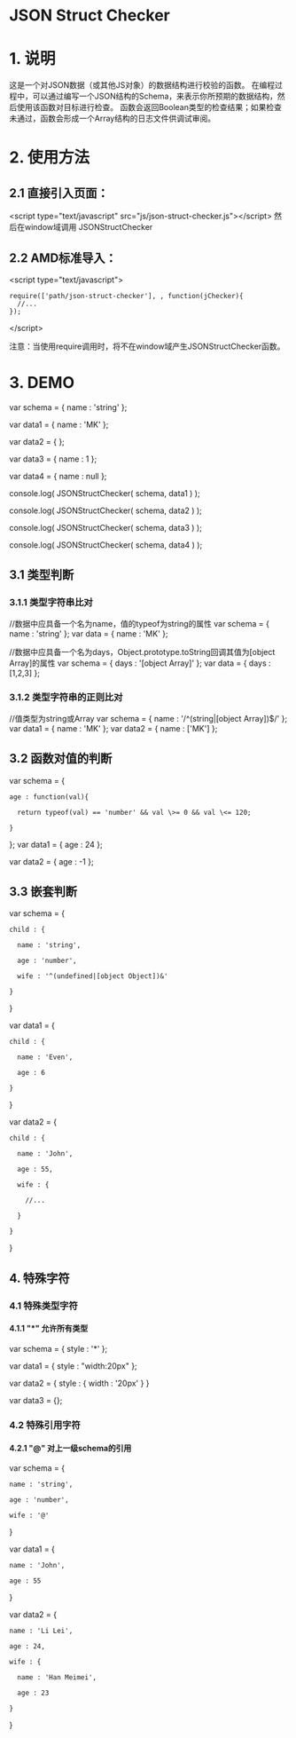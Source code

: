JSON Struct Checker
================================
# 1. 说明
这是一个对JSON数据（或其他JS对象）的数据结构进行校验的函数。
在编程过程中，可以通过编写一个JSON结构的Schema，来表示你所预期的数据结构，然后使用该函数对目标进行检查。
函数会返回Boolean类型的检查结果；如果检查未通过，函数会形成一个Array结构的日志文件供调试审阅。

# 2. 使用方法
## 2.1 直接引入页面：
  \<script type="text/javascript" src="js/json-struct-checker.js"\>\</script\>
然后在window域调用 JSONStructChecker 
  
## 2.2 AMD标准导入：
  \<script type="text/javascript"\>
    
    require(['path/json-struct-checker'], , function(jChecker){
      //...
    });

  \</script\>

注意：当使用require调用时，将不在window域产生JSONStructChecker函数。

# 3. DEMO
  var schema = { name : 'string' };

  var data1 = { name : 'MK' };

  var data2 = { };

  var data3 = { name : 1 };

  var data4 = { name : null };

  console.log( JSONStructChecker( schema, data1 ) );

  console.log( JSONStructChecker( schema, data2 ) );

  console.log( JSONStructChecker( schema, data3 ) );

  console.log( JSONStructChecker( schema, data4 ) );



## 3.1 类型判断
### 3.1.1 类型字符串比对
  //数据中应具备一个名为name，值的typeof为string的属性
  var schema = { name : 'string' };
  var data = { name : 'MK' };

  //数据中应具备一个名为days，Object.prototype.toString回调其值为[object Array]的属性
  var schema = { days : '[object Array]' };
  var data = { days : [1,2,3] };

### 3.1.2 类型字符串的正则比对
  //值类型为string或Array
  var schema = { name : '/^(string|\[object Array\])$/' };
  var data1 = { name : 'MK' };
  var data2 = { name : ['MK'] };

## 3.2 函数对值的判断
  var schema = {

    age : function(val){

      return typeof(val) == 'number' && val \>= 0 && val \<= 120;

    }

  };
  var data1 = { age : 24 };

  var data2 = { age : -1 };

## 3.3 嵌套判断
  var schema = {

    child : {

      name : 'string',

      age : 'number',

      wife : '^(undefined|[object Object])&'

    }

  }

  var data1 = {

    child : {

      name : 'Even',

      age : 6

    }

  }

  var data2 = {

    child : {

      name : 'John',

      age : 55,

      wife : {

        //...

      }

    }

  }

## 4. 特殊字符
### 4.1 特殊类型字符
#### 4.1.1 "*" 允许所有类型

  var schema = { style : '*' };

  var data1 = { style : "width:20px" };

  var data2 = { style : { width : '20px' } }

  var data3 = {};

### 4.2 特殊引用字符
#### 4.2.1 "@" 对上一级schema的引用

  var schema = {

    name : 'string',

    age : 'number',

    wife : '@'

  }

  var data1 = {

    name : 'John',

    age : 55

  }

  var data2 = {

    name : 'Li Lei',

    age : 24,

    wife : {

      name : 'Han Meimei',

      age : 23

    }

  }



